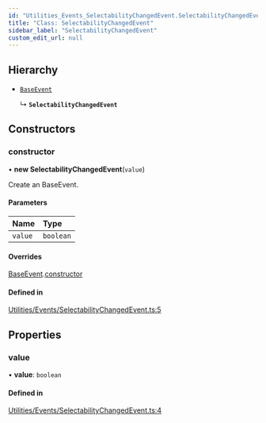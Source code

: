 ```yaml
---
id: "Utilities_Events_SelectabilityChangedEvent.SelectabilityChangedEvent"
title: "Class: SelectabilityChangedEvent"
sidebar_label: "SelectabilityChangedEvent"
custom_edit_url: null
---
```




## Hierarchy

- [`BaseEvent`](../Utilities_BaseEvent.BaseEvent)

  ↳ **`SelectabilityChangedEvent`**

## Constructors

### constructor

• **new SelectabilityChangedEvent**(`value`)

Create an BaseEvent.

#### Parameters

| Name | Type |
| :------ | :------ |
| `value` | `boolean` |

#### Overrides

[BaseEvent](../Utilities_BaseEvent.BaseEvent).[constructor](../Utilities_BaseEvent.BaseEvent#constructor)

#### Defined in

[Utilities/Events/SelectabilityChangedEvent.ts:5](https://github.com/ZeaInc/zea-engine/blob/87b3133d3/src/Utilities/Events/SelectabilityChangedEvent.ts#L5)

## Properties

### value

• **value**: `boolean`

#### Defined in

[Utilities/Events/SelectabilityChangedEvent.ts:4](https://github.com/ZeaInc/zea-engine/blob/87b3133d3/src/Utilities/Events/SelectabilityChangedEvent.ts#L4)

